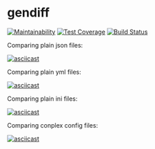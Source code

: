 # gendiff

[![Maintainability](https://api.codeclimate.com/v1/badges/05fa6caa4b9f24375838/maintainability)](https://codeclimate.com/github/Talinka/frontend-project-lvl2/maintainability)
[![Test Coverage](https://api.codeclimate.com/v1/badges/05fa6caa4b9f24375838/test_coverage)](https://codeclimate.com/github/Talinka/frontend-project-lvl2/test_coverage)
[![Build Status](https://travis-ci.org/Talinka/frontend-project-lvl2.svg?branch=master)](https://travis-ci.org/Talinka/frontend-project-lvl2)


Comparing plain json files:

[![asciicast](https://asciinema.org/a/ikiYx3nZY9ZUTKp2mLXgUYtHV.svg)](https://asciinema.org/a/ikiYx3nZY9ZUTKp2mLXgUYtHV)

Comparing plain yml files:

[![asciicast](https://asciinema.org/a/dXsJjSDhNLVRqIx9Hf7xv14jc.svg)](https://asciinema.org/a/dXsJjSDhNLVRqIx9Hf7xv14jc)

Comparing plain ini files:

[![asciicast](https://asciinema.org/a/Y1WyaFuC7SldU8cukqIgt3pNQ.svg)](https://asciinema.org/a/Y1WyaFuC7SldU8cukqIgt3pNQ)

Comparing conplex config files:

[![asciicast](https://asciinema.org/a/O55irIOS8Cu2tc8g6otusRCOp.svg)](https://asciinema.org/a/O55irIOS8Cu2tc8g6otusRCOp)
